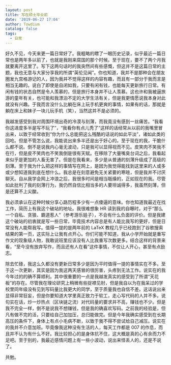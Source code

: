```yaml
---
layout: post
title: 写在硕士毕业前
date: '2019-06-27 17:04'
author: Towdium
catalog: false
tags:
  - 日常
---
```


好久不见，今天来更一篇日常好了。我粗略的瞟了一眼历史记录，似乎最近一篇日常也是两年多以前了，也就是我刚来腐国的那个时候。至于现在，要不了两个月我就要离开这里了。写下这两句话时的我突然间有些感慨，但这并不是这篇日常的主题，我也无意与大家分享我的所谓“英伦见闻”。你也知道，我并不是那种会在朋友圈发九宫格游记的人，因为我并不觉得这样的内容有趣，而且有一部分于我而言是相当无趣的。说白了即使是自闭如我，只要有闲有钱，也能每天更新旅行日常。有闲有钱的状态自然是令人羡慕的，但是旅行本身并不让人羡慕。这也许和我被逼旅游的童年有关，也可能和我漂泊不定的大学生活有关，但是我更情愿说我本身对此就没有兴趣。于我而言没什么比躺在床上玩手机更爽的事情，如果有的话，那就是躺在床上和妹子一块儿玩手机（笑），当然这并不是必须的。

我越发感受到我对周围环境出奇的冷漠与刻薄，而我竟没有感到一丝痛苦。“我看你这进度多半是写不玩了”，“我看你有点儿秃了”这样的话经常从以前的我嘴里冒出来，以致于经常收到“你为什么总能把这么残酷的话说的如此平淡”，诸如此类的回呛。但是不管怎么说，我能说出来多半还是出于好心的。至于现在的我，干脆什么都不说。倒不是说我内心毫无波动，只是我可以显得视而不见。皮笑肉不笑我不在行，但是皮不笑肉也不笑我倒是很有天赋。在移除了大量嘴臭台词之后，我看起来似乎是更加的人畜无害了。但是在我看来，多少是从普通的刻薄升级成了高级的刻薄。至于我为什么把这样的事情写在网上，是因为我觉得能找到这里来的人或多或少想知道我到底在想什么。我总是在刻意避免无关紧要的寒暄，但是我并不讨厌聊天。自从我学会网上冲浪之后，我很多时间是相当聒燥的，正如现在的我。尽管如此批判了我的刻薄行为，我仍然自信比相当多的人要坦诚得多，我虽然刻薄，但是还算不上尖酸。

我必须承认在这种时候分享心路历程多少有一点傻逼的意味。你也知道我最近在找工作，简历上有我这个破站的地址。我很难想象 HR 读到我的自曝时，对于“那么一个自私、贪狼、霸道惹人”（参考游乐娃子），不会有什么负面的评价。但是我建这个破站的初衷就是写一些日常，毕竟技术内容总是有人能比我写的更好，但是日常没有人能帮我写。值得一提的是两年前的 LaTeX 教程几乎已经跑到了谷歌搜索结果的第一页，这实际上让我有点开心。你们可能不知道，我从小学开始就是重写作文的现象级人物，我敢说班里应该没有人比我重写次数更多。结合这样的背景来看，“至今没有放弃写作，而且还有人在看”这件事情，不仅让人开心，甚至有点励志。

除去忙碌，我这么久都没有更新日常多少是因为平时值得一提的事情实在不多。至于这一次更新，其实是因为我这两天感冒的很厉害，头疼到无法工作。说实在的我今年过的的确不算顺利。其中很重要的一点是我越发真实的感受到了所谓“天花板”的存在。尽管我在理论研究上稍微有些捉襟见肘，但是我自以为在我呆过的学校里同年级没有见到写码量比我更大的同学，至于质量我也自信不差。这话说出来显得非常狂妄，但是你要知道大学里真正致力于软工，走心写代码的人并不多。说句实在话，炒一炒热点（区块链之流）对代码量的要求并不高，赚钱也不少。但是我不完全一样，倒不是说我不想赚钱，但是我的确喜欢写码。之前我的经验是，但凡有做不完的活，只要给自己加加压，总归能做完。但是今年我确实感受到在长期高压的条件下，身体上有点小毛病不断，以致于我不得不尝试给自己减压。说实在的我并不介意加班。毕竟像我这种没有生活的人，每天工作都是 007 的作息，而且并不认为有什么不好。我比较担心的是身体抗不住，这大概是真的心有余而力不足吧。至于别的，我最近感情问题上有一些小波动，说出来怪丢人的，还是不说了。

共勉。

